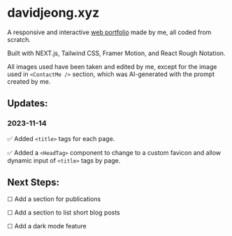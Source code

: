 # davidjeong.xyz

A responsive and interactive [web portfolio](https://davidjeong.xyz) made by me, all coded from scratch.

Built with NEXT.js, Tailwind CSS, Framer Motion, and React Rough Notation.

All images used have been taken and edited by me, except for the image used in `<ContactMe />` section,
which was AI-generated with the prompt created by me.

## Updates:

### 2023-11-14

✅ Added `<title>` tags for each page.

✅ Added a `<HeadTag>` component to change to a custom favicon and allow dynamic input of `<title>` tags by page.

## Next Steps:

☐ Add a section for publications

☐ Add a section to list short blog posts

☐ Add a dark mode feature